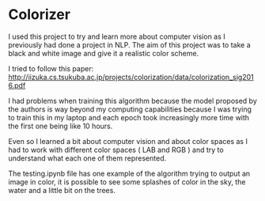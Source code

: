 # Colorizer

I used this project to try and learn more about computer vision as I previously had done a project in NLP. The aim of this project was to take a black and white image and give it a realistic color scheme.

I tried to follow this paper:
http://iizuka.cs.tsukuba.ac.jp/projects/colorization/data/colorization_sig2016.pdf

I had problems when training this algorithm because the model proposed by the authors is way beyond my computing capabilities because I was trying to train this in my laptop and each epoch took increasingly more time with the first one being like 10 hours. 

Even so I learned a bit about computer vision and about color spaces as I had to work with different color spaces ( LAB and RGB ) and try to understand what each one of them represented.

The testing.ipynb file has one example of the algorithm trying to output an image in color, it is possible to see some splashes of color in the sky, the water and a little bit on the trees.
